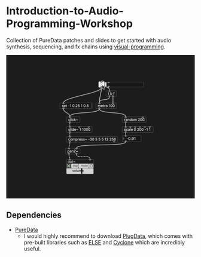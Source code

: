 # Introduction-to-Audio-Programming-Workshop
Collection of PureData patches and slides to get started with audio synthesis, sequencing, and fx chains using [visual-programming](https://github.com/XRRCA/SpatLab/wiki/Creative-Coding-and-Audio).

![PlugData Example](<pd-pan2-example.gif>)

## Dependencies
- [PureData](https://puredata.info)
  - I would highly recommend to download [PlugData](https://plugdata.org/), which comes with pre-built libraries such as [ELSE](https://github.com/porres/pd-else) and [Cyclone](https://github.com/porres/pd-cyclone) which are incredibly useful.
